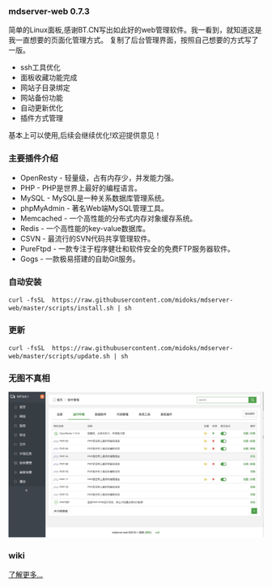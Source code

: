### mdserver-web 0.7.3
简单的Linux面板,感谢BT.CN写出如此好的web管理软件。我一看到，就知道这是我一直想要的页面化管理方式。
复制了后台管理界面，按照自己想要的方式写了一版。

* ssh工具优化
* 面板收藏功能完成
* 网站子目录绑定
* 网站备份功能
* 自动更新优化
* 插件方式管理

基本上可以使用,后续会继续优化!欢迎提供意见！

### 主要插件介绍
* OpenResty - 轻量级，占有内存少，并发能力强。
* PHP - PHP是世界上最好的编程语言。
* MySQL - MySQL是一种关系数据库管理系统。
* phpMyAdmin - 著名Web端MySQL管理工具。
* Memcached - 一个高性能的分布式内存对象缓存系统。
* Redis - 一个高性能的key-value数据库。
* CSVN - 最流行的SVN代码共享管理软件。
* PureFtpd - 一款专注于程序健壮和软件安全的免费FTP服务器软件。
* Gogs - 一款极易搭建的自助Git服务。

### 自动安装
```
curl -fsSL  https://raw.githubusercontent.com/midoks/mdserver-web/master/scripts/install.sh | sh
```

### 更新

```
curl -fsSL  https://raw.githubusercontent.com/midoks/mdserver-web/master/scripts/update.sh | sh
```

### 无图不真相
[![截图](/route/static/mdw.jpg)](/route/static/mdw.jpg)

### wiki
[了解更多...](https://github.com/midoks/mdserver-web/wiki)

